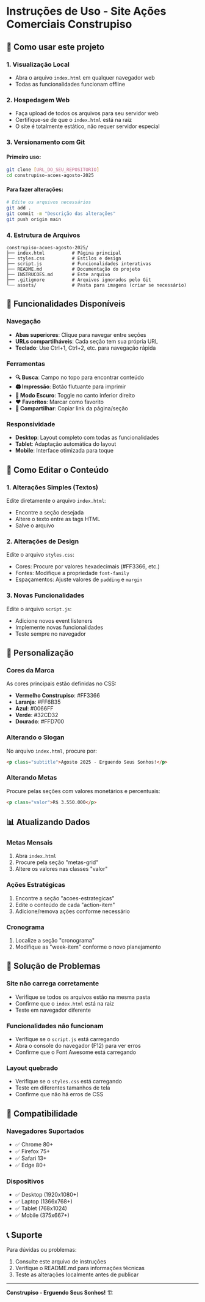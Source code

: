 # Instruções de Uso - Site Ações Comerciais Construpiso

## 🚀 Como usar este projeto

### 1. Visualização Local
- Abra o arquivo `index.html` em qualquer navegador web
- Todas as funcionalidades funcionam offline

### 2. Hospedagem Web
- Faça upload de todos os arquivos para seu servidor web
- Certifique-se de que o `index.html` está na raiz
- O site é totalmente estático, não requer servidor especial

### 3. Versionamento com Git

#### Primeiro uso:
```bash
git clone [URL_DO_SEU_REPOSITORIO]
cd construpiso-acoes-agosto-2025
```

#### Para fazer alterações:
```bash
# Edite os arquivos necessários
git add .
git commit -m "Descrição das alterações"
git push origin main
```

### 4. Estrutura de Arquivos
```
construpiso-acoes-agosto-2025/
├── index.html          # Página principal
├── styles.css          # Estilos e design
├── script.js           # Funcionalidades interativas
├── README.md           # Documentação do projeto
├── INSTRUCOES.md       # Este arquivo
├── .gitignore          # Arquivos ignorados pelo Git
└── assets/             # Pasta para imagens (criar se necessário)
```

## 🎯 Funcionalidades Disponíveis

### Navegação
- **Abas superiores**: Clique para navegar entre seções
- **URLs compartilháveis**: Cada seção tem sua própria URL
- **Teclado**: Use Ctrl+1, Ctrl+2, etc. para navegação rápida

### Ferramentas
- **🔍 Busca**: Campo no topo para encontrar conteúdo
- **🖨️ Impressão**: Botão flutuante para imprimir
- **🌙 Modo Escuro**: Toggle no canto inferior direito
- **❤️ Favoritos**: Marcar como favorito
- **🔗 Compartilhar**: Copiar link da página/seção

### Responsividade
- **Desktop**: Layout completo com todas as funcionalidades
- **Tablet**: Adaptação automática do layout
- **Mobile**: Interface otimizada para toque

## 📝 Como Editar o Conteúdo

### 1. Alterações Simples (Textos)
Edite diretamente o arquivo `index.html`:
- Encontre a seção desejada
- Altere o texto entre as tags HTML
- Salve o arquivo

### 2. Alterações de Design
Edite o arquivo `styles.css`:
- Cores: Procure por valores hexadecimais (#FF3366, etc.)
- Fontes: Modifique a propriedade `font-family`
- Espaçamentos: Ajuste valores de `padding` e `margin`

### 3. Novas Funcionalidades
Edite o arquivo `script.js`:
- Adicione novos event listeners
- Implemente novas funcionalidades
- Teste sempre no navegador

## 🎨 Personalização

### Cores da Marca
As cores principais estão definidas no CSS:
- **Vermelho Construpiso**: #FF3366
- **Laranja**: #FF6B35
- **Azul**: #0066FF
- **Verde**: #32CD32
- **Dourado**: #FFD700

### Alterando o Slogan
No arquivo `index.html`, procure por:
```html
<p class="subtitle">Agosto 2025 - Erguendo Seus Sonhos!</p>
```

### Alterando Metas
Procure pelas seções com valores monetários e percentuais:
```html
<p class="valor">R$ 3.550.000</p>
```

## 📊 Atualizando Dados

### Metas Mensais
1. Abra `index.html`
2. Procure pela seção "metas-grid"
3. Altere os valores nas classes "valor"

### Ações Estratégicas
1. Encontre a seção "acoes-estrategicas"
2. Edite o conteúdo de cada "action-item"
3. Adicione/remova ações conforme necessário

### Cronograma
1. Localize a seção "cronograma"
2. Modifique as "week-item" conforme o novo planejamento

## 🔧 Solução de Problemas

### Site não carrega corretamente
- Verifique se todos os arquivos estão na mesma pasta
- Confirme que o `index.html` está na raiz
- Teste em navegador diferente

### Funcionalidades não funcionam
- Verifique se o `script.js` está carregando
- Abra o console do navegador (F12) para ver erros
- Confirme que o Font Awesome está carregando

### Layout quebrado
- Verifique se o `styles.css` está carregando
- Teste em diferentes tamanhos de tela
- Confirme que não há erros de CSS

## 📱 Compatibilidade

### Navegadores Suportados
- ✅ Chrome 80+
- ✅ Firefox 75+
- ✅ Safari 13+
- ✅ Edge 80+

### Dispositivos
- ✅ Desktop (1920x1080+)
- ✅ Laptop (1366x768+)
- ✅ Tablet (768x1024)
- ✅ Mobile (375x667+)

## 📞 Suporte

Para dúvidas ou problemas:
1. Consulte este arquivo de instruções
2. Verifique o README.md para informações técnicas
3. Teste as alterações localmente antes de publicar

---

**Construpiso - Erguendo Seus Sonhos!** 🏗️
